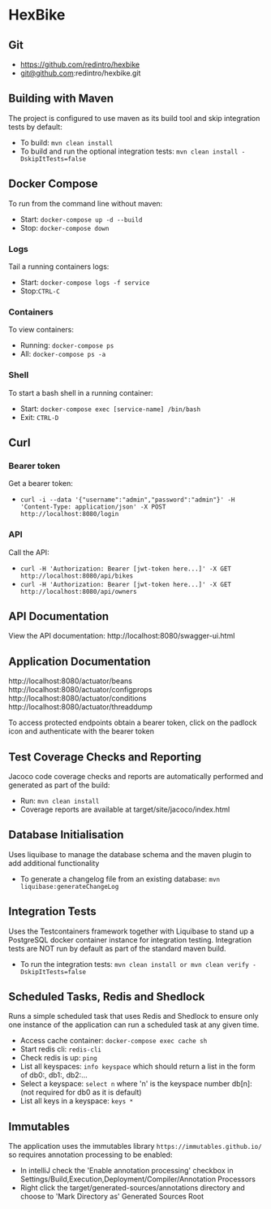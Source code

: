 # HexBike

## Git
- https://github.com/redintro/hexbike
- git@github.com:redintro/hexbike.git

## Building with Maven
The project is configured to use maven as its build tool and skip integration tests by default:
- To build: `mvn clean install`
- To build and run the optional integration tests: `mvn clean install -DskipItTests=false`

## Docker Compose
To run from the command line without maven:
- Start: `docker-compose up -d --build`
- Stop: `docker-compose down`

### Logs
Tail a running containers logs:
- Start: `docker-compose logs -f service`
- Stop:`CTRL-C`

### Containers
To view containers:
- Running: `docker-compose ps`
- All: `docker-compose ps -a`

### Shell
To start a bash shell in a running container:
- Start: `docker-compose exec [service-name] /bin/bash`
- Exit: `CTRL-D`

## Curl

### Bearer token
Get a bearer token:
- `curl -i --data '{"username":"admin","password":"admin"}' -H 'Content-Type: application/json' -X POST http://localhost:8080/login`

### API
Call the API:
- `curl -H 'Authorization: Bearer [jwt-token here...]' -X GET http://localhost:8080/api/bikes`
- `curl -H 'Authorization: Bearer [jwt-token here...]' -X GET http://localhost:8080/api/owners`

## API Documentation
View the API documentation:
http://localhost:8080/swagger-ui.html

## Application Documentation 
http://localhost:8080/actuator/beans
http://localhost:8080/actuator/configprops
http://localhost:8080/actuator/conditions
http://localhost:8080/actuator/threaddump

To access protected endpoints obtain a bearer token, click on the padlock icon and authenticate with the bearer token

## Test Coverage Checks and Reporting
Jacoco code coverage checks and reports are automatically performed and generated as part of the build:
- Run: `mvn clean install`
- Coverage reports are available at target/site/jacoco/index.html

## Database Initialisation
Uses liquibase to manage the database schema and the maven plugin to add additional functionality
- To generate a changelog file from an existing database: `mvn liquibase:generateChangeLog`

## Integration Tests
Uses the Testcontainers framework together with Liquibase to stand up a PostgreSQL docker container instance for
integration testing. Integration tests are NOT run by default as part of the standard maven build.
- To run the integration tests: `mvn clean install or mvn clean verify -DskipItTests=false`

## Scheduled Tasks, Redis and Shedlock
Runs a simple scheduled task that uses Redis and Shedlock to ensure only one instance of the application can
run a scheduled task at any given time.
- Access cache container: `docker-compose exec cache sh`
- Start redis cli: `redis-cli`
- Check redis is up: `ping`
- List all keyspaces: `info keyspace` which should return a list in the form of db0:, db1:, db2:...
- Select a keyspace: `select n` where 'n' is the keyspace number db[n]: (not required for db0 as it is default)
- List all keys in a keyspace: `keys *`

## Immutables
The application uses the immutables library `https://immutables.github.io/` so requires annotation processing to be enabled:
- In intelliJ check the 'Enable annotation processing' checkbox in Settings/Build,Execution,Deployment/Compiler/Annotation Processors
- Right click the target/generated-sources/annotations directory and choose to 'Mark Directory as' Generated Sources Root

